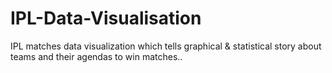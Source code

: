 # IPL-Data-Visualisation
IPL matches data visualization which tells graphical &amp; statistical story about teams and their agendas to win matches..
